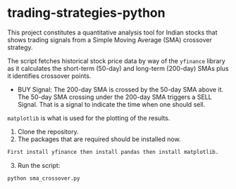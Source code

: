# trading-strategies-python
This project constitutes a quantitative analysis tool for Indian stocks that shows trading signals from a Simple Moving Average (SMA) crossover strategy.

The script fetches historical stock price data by way of the `yfinance` library as it calculates the short-term (50-day) and long-term (200-day) SMAs plus it identifies crossover points.
- BUY Signal: The 200-day SMA is crossed by the 50-day SMA above it.
The 50-day SMA crossing under the 200-day SMA triggers a SELL Signal. That is a signal to indicate the time when one should sell.

`matplotlib` is what is used for the plotting of the results.

1. Clone the repository.
2. The packages that are required should be installed now.
```bash
First install yfinance then install pandas then install matplotlib.
```
3. Run the script:
```bash
python sma_crossover.py
```
